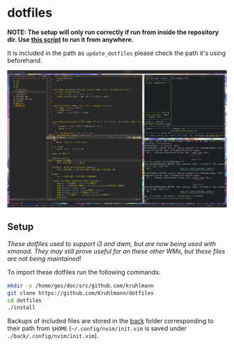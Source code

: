 # dotfiles

**NOTE: The setup will only run correctly if run from inside the repository dir. Use [this script](https://github.com/Kruhlmann/dotfiles/blob/master/lib/.scripts/update_dotfiles) to run it from anywhere.**

It is included in the path as `update_dotfiles` please check the path it's using beforehand.

![demo](doc/demo.png)

## Setup

*These dotfiles used to support i3 and dwm, but are now being used with xmonad. They may still prove useful for an these other WMs, but these files are not being maintained!*

To import these dotfiles run the following commands:

```sh
mkdir -p /home/ges/doc/src/github.com/kruhlmann
git clone https://github.com/Kruhlmann/dotfiles
cd dotfiles
./install
```

Backups of included files are stored in the [back](back) folder corresponding
to their path from `$HOME` (`~/.config/nvim/init.vim` is saved under
`./back/.config/nvim/init.vim`).
